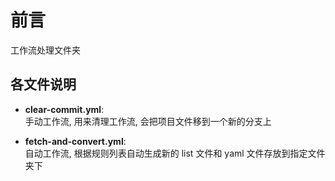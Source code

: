 # 前言
工作流处理文件夹

## 各文件说明
- **clear-commit.yml**:     
    手动工作流, 用来清理工作流, 会把项目文件移到一个新的分支上
    
- **fetch-and-convert.yml**:     
    自动工作流, 根据规则列表自动生成新的 list 文件和 yaml 文件存放到指定文件夹下